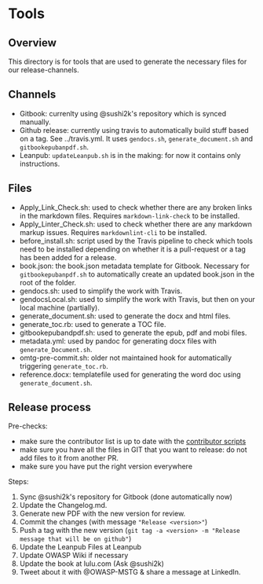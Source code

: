 # Tools

## Overview

This directory is for tools that are used to generate the necessary files for our release-channels.

## Channels

- Gitbook: currenlty using @sushi2k's repository which is synced manually.
- Github release: currently using travis to automatically build stuff based on a tag. See ../travis.yml. It uses `gendocs.sh`, `generate_document.sh` and `gitbookepubanpdf.sh`.
- Leanpub: `updateLeanpub.sh` is in the making: for now it contains only instructions.

## Files

- Apply_Link_Check.sh: used to check whether there are any broken links in the markdown files. Requires `markdown-link-check` to be installed.
- Apply_Linter_Check.sh: used to check whether there are any markdown markup issues. Requires `markdownlint-cli` to be installed.
- before_install.sh: script used by the Travis pipeline to check which tools need to be installed depending on whether it is a pull-request or a tag has been added for a release.
- book.json: the book.json metadata template for Gitbook. Necessary for `gitbookepubanpdf.sh` to automatically create an updated book.json in the root of the folder.
- gendocs.sh: used to simplify the work with Travis.
- gendocsLocal.sh: used to simplify the work with Travis, but then on your local machine (partially).
- generate_document.sh: used to generate the docx and html files.
- generate_toc.rb: used to generate a TOC file.
- gitbookepubandpdf.sh: used to generate the epub, pdf and mobi files.
- metadata.yml: used by pandoc for generating docx files with `generate_Document.sh`.
- omtg-pre-commit.sh: older not maintained hook for automatically triggering `generate_toc.rb`.
- reference.docx: templatefile used for generating the word doc using `generate_document.sh`.

## Release process

Pre-checks:

- make sure the contributor list is up to date with the [contributor scripts](https://github.com/commjoen/contributors-mstg)
- make sure you have all the files in GIT that you want to release: do not add files to it from another PR.
- make sure you have put the right version everywhere

Steps:

1. Sync @sushi2k's repository for Gitbook (done automatically now)
2. Update the Changelog.md.
3. Generate new PDF with the new version for review.
4. Commit the changes (with message `"Release <version>"`)
5. Push a tag with the new version (`git tag -a <version> -m "Release message that will be on github"`)
6. Update the Leanpub Files at Leanpub
7. Update OWASP Wiki if necessary
8. Update the book at lulu.com (Ask @sushi2k)
9. Tweet about it with @OWASP-MSTG & share a message at LinkedIn.
